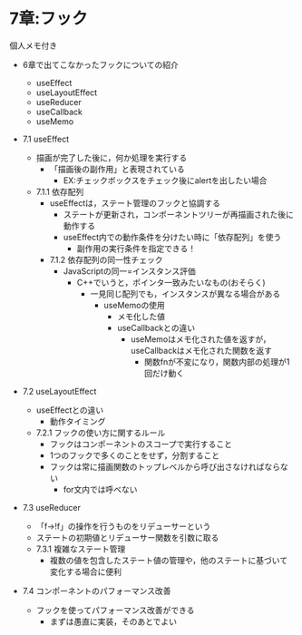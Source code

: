 # 7章:フック
個人メモ付き

- 6章で出てこなかったフックについての紹介
  - useEffect
  - useLayoutEffect
  - useReducer
  - useCallback
  - useMemo
  
- 7.1 useEffect
  - 描画が完了した後に，何か処理を実行する
    - 「描画後の副作用」と表現されている
      - EX:チェックボックスをチェック後にalertを出したい場合
  - 7.1.1 依存配列
    - useEffectは，ステート管理のフックと協調する
      - ステートが更新され，コンポーネントツリーが再描画された後に動作する
      - useEffect内での動作条件を分けたい時に「依存配列」を使う
        - 副作用の実行条件を指定できる！
    - 7.1.2 依存配列の同一性チェック
      - JavaScriptの同一=インスタンス評価
        - C++でいうと，ポインタ一致みたいなもの(おそらく)
          - 一見同じ配列でも，インスタンスが異なる場合がある
            - useMemoの使用
              - メモ化した値
              - useCallbackとの違い
                - useMemoはメモ化された値を返すが，useCallbackはメモ化された関数を返す
                  - 関数fnが不変になり，関数内部の処理が1回だけ動く
  
- 7.2 useLayoutEffect
  - useEffectとの違い
    - 動作タイミング
  - 7.2.1 フックの使い方に関するルール
    - フックはコンポーネントのスコープで実行すること
    - 1つのフックで多くのことをせず，分割すること
    - フックは常に描画関数のトップレベルから呼び出さなければならない
      - for文内では呼べない

- 7.3 useReducer
  - 「f→!f」の操作を行うものをリデューサーという
  - ステートの初期値とリデューサー関数を引数に取る
  - 7.3.1 複雑なステート管理
    - 複数の値を包含したステート値の管理や，他のステートに基づいて変化する場合に便利

- 7.4 コンポーネントのパフォーマンス改善
  - フックを使ってパフォーマンス改善ができる
    - まずは愚直に実装，そのあとでよい